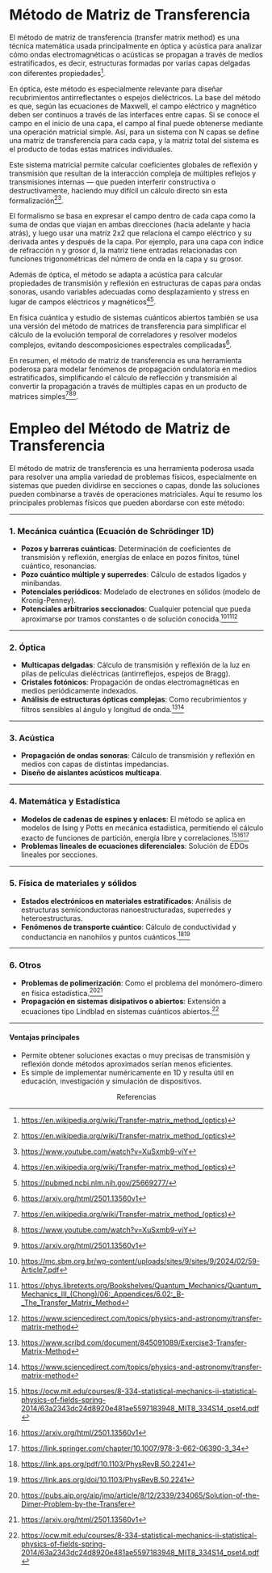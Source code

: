 # Método de Matriz de Transferencia

El método de matriz de transferencia (transfer matrix method) es una técnica matemática usada principalmente en óptica y acústica para analizar cómo ondas electromagnéticas o acústicas se propagan a través de medios estratificados, es decir, estructuras formadas por varias capas delgadas con diferentes propiedades[^1].

En óptica, este método es especialmente relevante para diseñar recubrimientos antirreflectantes o espejos dieléctricos. La base del método es que, según las ecuaciones de Maxwell, el campo eléctrico y magnético deben ser continuos a través de las interfaces entre capas. Si se conoce el campo en el inicio de una capa, el campo al final puede obtenerse mediante una operación matricial simple. Así, para un sistema con N capas se define una matriz de transferencia para cada capa, y la matriz total del sistema es el producto de todas estas matrices individuales.

Este sistema matricial permite calcular coeficientes globales de reflexión y transmisión que resultan de la interacción compleja de múltiples reflejos y transmisiones internas — que pueden interferir constructiva o destructivamente, haciendo muy difícil un cálculo directo sin esta formalización[^1][^2].

El formalismo se basa en expresar el campo dentro de cada capa como la suma de ondas que viajan en ambas direcciones (hacia adelante y hacia atrás), y luego usar una matriz 2x2 que relaciona el campo eléctrico y su derivada antes y después de la capa. Por ejemplo, para una capa con índice de refracción n y grosor d, la matriz tiene entradas relacionadas con funciones trigonométricas del número de onda en la capa y su grosor.

Además de óptica, el método se adapta a acústica para calcular propiedades de transmisión y reflexión en estructuras de capas para ondas sonoras, usando variables adecuadas como desplazamiento y stress en lugar de campos eléctricos y magnéticos[^1][^6].

En física cuántica y estudio de sistemas cuánticos abiertos también se usa una versión del método de matrices de transferencia para simplificar el cálculo de la evolución temporal de correladores y resolver modelos complejos, evitando descomposiciones espectrales complicadas[^5].

En resumen, el método de matriz de transferencia es una herramienta poderosa para modelar fenómenos de propagación ondulatoria en medios estratificados, simplificando el cálculo de reflección y transmisión al convertir la propagación a través de múltiples capas en un producto de matrices simples[^1][^2][^5].

# Empleo del Método de Matriz de Transferencia

El método de matriz de transferencia es una herramienta poderosa usada para resolver una amplia variedad de problemas físicos, especialmente en sistemas que pueden dividirse en secciones o capas, donde las soluciones pueden combinarse a través de operaciones matriciales. Aquí te resumo los principales problemas físicos que pueden abordarse con este método:

***

### 1. **Mecánica cuántica (Ecuación de Schrödinger 1D)**

- **Pozos y barreras cuánticas**: Determinación de coeficientes de transmisión y reflexión, energías de enlace en pozos finitos, túnel cuántico, resonancias.
- **Pozo cuántico múltiple y superredes**: Cálculo de estados ligados y minibandas.
- **Potenciales periódicos**: Modelado de electrones en sólidos (modelo de Kronig-Penney).
- **Potenciales arbitrarios seccionados**: Cualquier potencial que pueda aproximarse por tramos constantes o de solución conocida.[^7][^8][^9]

***

### 2. **Óptica**

- **Multicapas delgadas**: Cálculo de transmisión y reflexión de la luz en pilas de películas dieléctricas (antirreflejos, espejos de Bragg).
- **Cristales fotónicos**: Propagación de ondas electromagnéticas en medios periódicamente indexados.
- **Análisis de estructuras ópticas complejas**: Como recubrimientos y filtros sensibles al ángulo y longitud de onda.[^10][^9]

***

### 3. **Acústica**

- **Propagación de ondas sonoras**: Cálculo de transmisión y reflexión en medios con capas de distintas impedancias.
- **Diseño de aislantes acústicos multicapa**.

***

### 4. **Matemática y Estadística**

- **Modelos de cadenas de espines y enlaces**: El método se aplica en modelos de Ising y Potts en mecánica estadística, permitiendo el cálculo exacto de funciones de partición, energía libre y correlaciones.[^11][^12][^13]
- **Problemas lineales de ecuaciones diferenciales**: Solución de EDOs lineales por secciones.

***

### 5. **Física de materiales y sólidos**

- **Estados electrónicos en materiales estratificados**: Análisis de estructuras semiconductoras nanoestructuradas, superredes y heteroestructuras.
- **Fenómenos de transporte cuántico**: Cálculo de conductividad y conductancia en nanohilos y puntos cuánticos.[^14][^15]

***

### 6. **Otros**

- **Problemas de polimerización**: Como el problema del monómero-dímero en física estadística.[^16][^12]
- **Propagación en sistemas disipativos o abiertos**: Extensión a ecuaciones tipo Lindblad en sistemas cuánticos abiertos.[^11]

***

#### **Ventajas principales**

- Permite obtener soluciones exactas o muy precisas de transmisión y reflexión donde métodos aproximados serían menos eficientes.
- Es simple de implementar numéricamente en 1D y resulta útil en educación, investigación y simulación de dispositivos.

<div style="text-align: center">Referencias</div>

[^1]: https://en.wikipedia.org/wiki/Transfer-matrix_method_(optics)

[^2]: https://www.youtube.com/watch?v=XuSxmb9-viY

[^3]: https://empossible.net/wp-content/uploads/2020/05/Lecture-TMM-Using-Scattering-Matrices.pdf

[^4]: https://www.iue.tuwien.ac.at/phd/kirchauer/node75.html

[^5]: https://arxiv.org/html/2501.13560v1

[^6]: https://pubmed.ncbi.nlm.nih.gov/25669277/

[^7]: https://mc.sbm.org.br/wp-content/uploads/sites/9/sites/9/2024/02/59-Article7.pdf

[^8]: https://phys.libretexts.org/Bookshelves/Quantum_Mechanics/Quantum_Mechanics_III_(Chong)/06:_Appendices/6.02:_B-_The_Transfer_Matrix_Method

[^9]: https://www.sciencedirect.com/topics/physics-and-astronomy/transfer-matrix-method

[^10]: https://www.scribd.com/document/845091089/Exercise3-Transfer-Matrix-Method

[^11]: https://ocw.mit.edu/courses/8-334-statistical-mechanics-ii-statistical-physics-of-fields-spring-2014/63a2343dc24d8920e481ae5597183948_MIT8_334S14_pset4.pdf

[^12]: https://arxiv.org/html/2501.13560v1

[^13]: https://link.springer.com/chapter/10.1007/978-3-662-06390-3_34

[^14]: https://link.aps.org/pdf/10.1103/PhysRevB.50.2241

[^15]: https://link.aps.org/doi/10.1103/PhysRevB.50.2241

[^16]: https://pubs.aip.org/aip/jmp/article/8/12/2339/234065/Solution-of-the-Dimer-Problem-by-the-Transfer

[^17]: https://link.aps.org/doi/10.1103/PhysRevB.100.144311

